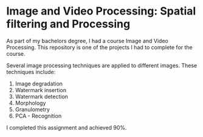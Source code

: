 # Image and Video Processing: Spatial filtering and Processing
As part of my bachelors degree, I had a course Image and Video Processing. 
This repository is one of the projects I had to complete for the course.

Several image processing techniques are applied to different images. These techniques include:
1. Image degradation
2. Watermark insertion
3. Watermark detection
4. Morphology
5. Granulometry
6. PCA - Recognition


I completed this assignment and achieved 90%. 
